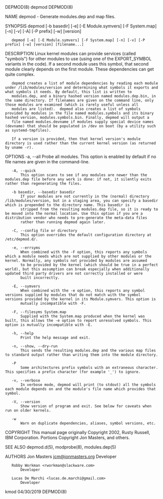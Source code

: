 DEPMOD(8)                                                                                           depmod                                                                                          DEPMOD(8)

NAME
       depmod - Generate modules.dep and map files.

SYNOPSIS
       depmod [-b basedir] [-e] [-E Module.symvers] [-F System.map] [-n] [-v] [-A] [-P prefix] [-w] [version]

       depmod [-e] [-E Module.symvers] [-F System.map] [-n] [-v] [-P prefix] [-w] [version] [filename...]

DESCRIPTION
       Linux kernel modules can provide services (called "symbols") for other modules to use (using one of the EXPORT_SYMBOL variants in the code). If a second module uses this symbol, that second module
       clearly depends on the first module. These dependencies can get quite complex.

       depmod creates a list of module dependencies by reading each module under /lib/modules/version and determining what symbols it exports and what symbols it needs. By default, this list is written to
       modules.dep, and a binary hashed version named modules.dep.bin, in the same directory. If filenames are given on the command line, only those modules are examined (which is rarely useful unless all
       modules are listed).  depmod also creates a list of symbols provided by modules in the file named modules.symbols and its binary hashed version, modules.symbols.bin. Finally, depmod will output a
       file named modules.devname if modules supply special device names (devname) that should be populated in /dev on boot (by a utility such as systemd-tmpfiles).

       If a version is provided, then that kernel version's module directory is used rather than the current kernel version (as returned by uname -r).

OPTIONS
       -a, --all
           Probe all modules. This option is enabled by default if no file names are given in the command-line.

       -A, --quick
           This option scans to see if any modules are newer than the modules.dep file before any work is done: if not, it silently exits rather than regenerating the files.

       -b basedir, --basedir basedir
           If your modules are not currently in the (normal) directory /lib/modules/version, but in a staging area, you can specify a basedir which is prepended to the directory name. This basedir is
           stripped from the resulting modules.dep file, so it is ready to be moved into the normal location. Use this option if you are a distribution vendor who needs to pre-generate the meta-data files
           rather than running depmod again later.

       -C, --config file or directory
           This option overrides the default configuration directory at /etc/depmod.d/.

       -e, --errsyms
           When combined with the -F option, this reports any symbols which a module needs which are not supplied by other modules or the kernel. Normally, any symbols not provided by modules are assumed
           to be provided by the kernel (which should be true in a perfect world), but this assumption can break especially when additionally updated third party drivers are not correctly installed or were
           built incorrectly.

       -E, --symvers
           When combined with the -e option, this reports any symbol versions supplied by modules that do not match with the symbol versions provided by the kernel in its Module.symvers. This option is
           mutually incompatible with -F.

       -F, --filesyms System.map
           Supplied with the System.map produced when the kernel was built, this allows the -e option to report unresolved symbols. This option is mutually incompatible with -E.

       -h, --help
           Print the help message and exit.

       -n, --show, --dry-run
           This sends the resulting modules.dep and the various map files to standard output rather than writing them into the module directory.

       -P
           Some architectures prefix symbols with an extraneous character. This specifies a prefix character (for example '_') to ignore.

       -v, --verbose
           In verbose mode, depmod will print (to stdout) all the symbols each module depends on and the module's file name which provides that symbol.

       -V, --version
           Show version of program and exit. See below for caveats when run on older kernels.

       -w
           Warn on duplicate dependencies, aliases, symbol versions, etc.

COPYRIGHT
       This manual page originally Copyright 2002, Rusty Russell, IBM Corporation. Portions Copyright Jon Masters, and others.

SEE ALSO
       depmod.d(5), modprobe(8), modules.dep(5)

AUTHORS
       Jon Masters <jcm@jonmasters.org>
           Developer

       Robby Workman <rworkman@slackware.com>
           Developer

       Lucas De Marchi <lucas.de.marchi@gmail.com>
           Developer

kmod                                                                                              04/30/2019                                                                                        DEPMOD(8)
